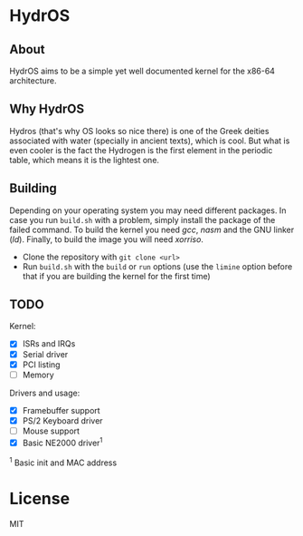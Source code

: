 # HydrOS

## About

HydrOS aims to be a simple yet well documented kernel for the x86-64 architecture.

## Why HydrOS

Hydros (that's why OS looks so nice there) is one of the Greek deities associated with water (specially in ancient texts), which is cool. But what is even cooler is the fact the Hydrogen is the first element in the periodic table, which means it is the lightest one.

## Building

Depending on your operating system you may need different packages. In case you run `build.sh` with a problem, simply install the package of the failed command. To build the kernel you need *gcc*, *nasm* and the GNU linker (*ld*). Finally, to build the image you will need *xorriso*.

- Clone the repository with `git clone <url>`
- Run `build.sh` with the `build` or `run` options (use the `limine` option before that if you are building the kernel for the first time)

## TODO

Kernel:

- [x] ISRs and IRQs
- [x] Serial driver
- [x] PCI listing
- [ ] Memory

Drivers and usage:

- [x] Framebuffer support
- [x] PS/2 Keyboard driver
- [ ] Mouse support
- [x] Basic NE2000 driver<sup>1</sup>

<sup>1</sup> Basic init and MAC address

# License

MIT